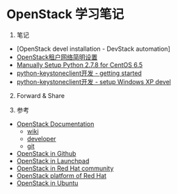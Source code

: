 # OpenStack 学习笔记

1. 笔记
  * [OpenStack devel installation - DevStack automation]
  * [OpenStack租户网络简明设置](/os/tenant-networking-zh.rst)
  * [Manually Setup Python 2.7.8 for CentOS 6.5](/os/devel-env.rst)
  * [python-keystoneclient开发 - getting started](/os/python-keystoneclient开发getting-started.rst)
  * [python-keystoneclient开发 - setup Windows XP devel](/os/windows-xp设置python-openstack-client开发环境.rst)

2. Forward & Share

3. 参考
  - [OpenStack Documentation](http://docs.openstack.org/)
    - [wiki](https://wiki.openstack.org/wiki/Main_Page)
    - [developer](http://docs.openstack.org/developer/openstack-projects.html)
    - [git](http://git.openstack.org/cgit)
  - [OpenStack in Github](https://github.com/openstack/)
  - [OpenStack in Launchpad](https://launchpad.net/openstack)
  - [OpenStack in Red Hat community](https://openstack.redhat.com/Main_Page)
  - [OpenStack platform of Red Hat](https://access.redhat.com/documentation/en-US/Red_Hat_Enterprise_Linux_OpenStack_Platform/)
  - [OpenStack in Ubuntu](http://www.ubuntu.com/cloud/openstack/)
